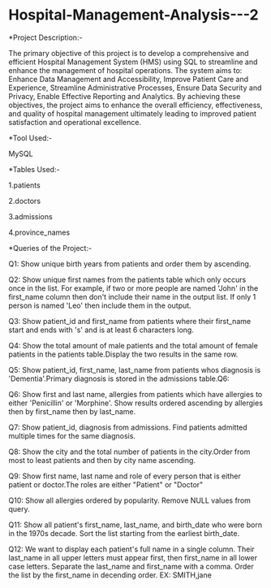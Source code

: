 # Hospital-Management-Analysis---2

*Project Description:-

The primary objective of this project is to develop a comprehensive and efficient Hospital Management System (HMS) using SQL to streamline and enhance the management of hospital operations. The system aims to: Enhance Data Management and Accessibility, Improve Patient Care and Experience, Streamline Administrative Processes, Ensure Data Security and Privacy, Enable Effective Reporting and Analytics. By achieving these objectives, the project aims to enhance the overall efficiency, effectiveness, and quality of hospital management ultimately leading to improved patient satisfaction and operational excellence.

*Tool Used:-

MySQL

*Tables Used:-

1.patients

2.doctors

3.admissions

4.province_names

*Queries of the Project:-

Q1: Show unique birth years from patients and order them by ascending.

Q2: Show unique first names from the patients table which only occurs once in the list. 
For example, if two or more people are named 'John' in the first_name column then don't include their name in the output list. If only 1 person is named 'Leo' then include them in the output.

Q3: Show patient_id and first_name from patients where their first_name start and ends with 's' and is at least 6 characters long.

Q4: Show the total amount of male patients and the total amount of female patients in the patients table.Display the two results in the same row. 

Q5: Show patient_id, first_name, last_name from patients whos diagnosis is 'Dementia'.Primary diagnosis is stored in the admissions table.Q6: 

Q6: Show first and last name, allergies from patients which have allergies to either 'Penicillin' or 'Morphine'. Show results ordered ascending by allergies then by first_name then by last_name.

Q7: Show patient_id, diagnosis from admissions. Find patients admitted multiple times for the same diagnosis.

Q8: Show the city and the total number of patients in the city.Order from most to least patients and then by city name ascending.

Q9: Show first name, last name and role of every person that is either patient or doctor.The roles are either "Patient" or "Doctor"

Q10: Show all allergies ordered by popularity. Remove NULL values from query.

Q11: Show all patient's first_name, last_name, and birth_date who were born in the 1970s decade. Sort the list starting from the earliest birth_date.

Q12: We want to display each patient's full name in a single column. Their last_name in all upper letters must appear first, then first_name in all lower case letters. Separate the last_name and first_name with a comma. Order the list by the first_name in decending order. EX: SMITH,jane
